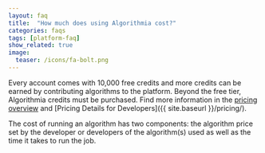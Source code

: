 ```yaml
---
layout: faq
title:  "How much does using Algorithmia cost?"
categories: faqs
tags: [platform-faq]
show_related: true
image:
  teaser: /icons/fa-bolt.png
---
```


Every account comes with 10,000 free credits and more credits can be earned by contributing algorithms to the platform. Beyond the free tier, Algorithmia credits must be purchased. Find more information in the [pricing overview](https://algorithmia.com/pricing) and [Pricing Details for Developers]({{ site.baseurl }}/pricing/).

The cost of running an algorithm has two components: the algorithm price set by the developer or developers of the algorithm(s) used as well as the time it takes to run the job.
